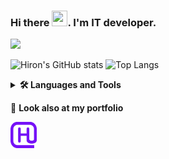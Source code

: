<h3>Hi there <img src="https://media.giphy.com/media/hvRJCLFzcasrR4ia7z/giphy.gif" width="25px" height="25px">. I'm IT developer.</h3>
<img src="https://capsule-render.vercel.app/api?type=rect&amp;color=gradient&amp;height=1">

![Hiron's GitHub stats](https://github-readme-stats.vercel.app/api?username=HironTez&show_icons=true&theme=github_dark&bg_color=00000000)
![Top Langs](https://github-readme-stats.vercel.app/api/top-langs/?username=HironTez&layout=compact&hide=QML,Tcl,Asp.NET,PLSQL,Roff,DTrace,XSLT,VBScript&theme=github_dark&bg_color=00000000&langs_count=10)

<details>
    <summary><b><g-emoji class="g-emoji" alias="hammer_and_wrench" fallback-src="https://github.githubassets.com/images/icons/emoji/unicode/1f6e0.png">🛠️</g-emoji>&nbsp;Languages and Tools</b></summary>
    <img src="https://cdn.svgporn.com/logos/typescript-icon.svg" alt="TypeScript" width="42"/>
    <img src="https://cdn.svgporn.com/logos/javascript.svg" alt="JavaScript" width="42"/>
    <img src="https://cdn.svgporn.com/logos/python.svg" alt="Python" width="42"/>
    <img src="https://static.cdnlogo.com/logos/c/27/c.svg" alt="C#" width="42">
    <img src="https://cdn.svgporn.com/logos/java.svg" alt="Java" width="42">
    <img src="https://cdn.svgporn.com/logos/c-plusplus.svg" alt="Java" width="42">
    <img src="https://cdn.svgporn.com/logos/react.svg" alt="React" width="42"/>
    <img src="https://cdn.svgporn.com/logos/redux.svg" alt="Redux" width="42"/>
    <!-- <img src="https://cdn.svgporn.com/logos/nextjs-icon.svg" alt="NextJs" width="42"/> -->
    <img src="https://cdn.svgporn.com/logos/nodejs-icon.svg" alt="NodeJs" width="42">
    <img src="https://cdn.svgporn.com/logos/nestjs.svg" alt="NestJs" width="42">
    <img src="https://www.vectorlogo.zone/logos/expressjs/expressjs-icon.svg" alt="Express" width="42">
    <img src="https://icons-for-free.com/iconfiles/png/512/fastify-1324440156661837332.png" alt="Fastify" width="42">
    <img src="https://www.vectorlogo.zone/logos/jquery/jquery-vertical.svg" alt="JQuery" width="42">
    <img src="https://raw.githubusercontent.com/nrwl/nx/master/nx-logo.png" alt="NX" width="42">
    <img src="./images/typeorm.svg" alt="TypeORM" width="42">
    <img src="https://cdn.svgporn.com/logos/postgresql.svg" alt="PostgreSQL" width="42">
    <img src="https://www.vectorlogo.zone/logos/sqlite/sqlite-icon.svg" alt="SQLite" width="42">
    <img src="https://www.vectorlogo.zone/logos/heroku/heroku-icon.svg" alt="heroku" width="42">
    <!-- <img src="https://cdn.svgporn.com/logos/docker-icon.svg" alt="Docker" width="42"/> -->
    <img src="https://cdn.svgporn.com/logos/flask.svg" alt="Flask" width="42">
    <img src="./images/aiogram.png" alt="Aiogram" width="42">
    <img src="https://upload.wikimedia.org/wikipedia/commons/e/e6/Python_and_Qt.svg" alt="PyQt5" width="42">
    <img src="https://cdn.svgporn.com/logos/html-5.svg" alt="HTML" width="42">
    <img src="https://cdn.svgporn.com/logos/css-3.svg" alt="CSS" width="42">
    <img src="https://upload.wikimedia.org/wikipedia/commons/9/96/Sass_Logo_Color.svg" alt="SASS" width="42">
    <img src="https://cdn.svgporn.com/logos/unity.svg" alt="Unity" width="42">
    <img src="https://upload.wikimedia.org/wikipedia/commons/thumb/0/0c/Blender_logo_no_text.svg/768px-Blender_logo_no_text.svg.png?20210507122249" alt="Blender" width="42">
    <img src="https://upload.wikimedia.org/wikipedia/commons/a/af/Adobe_Photoshop_CC_icon.svg"
        alt="Photoshop" width="42">
    <img src="https://upload.wikimedia.org/wikipedia/commons/c/cb/Adobe_After_Effects_CC_icon.svg"
        alt="After-Effects" width="42">
    <img src="https://upload.wikimedia.org/wikipedia/commons/b/b6/Adobe_Photoshop_Lightroom_CC_logo.svg"
        alt="Lightroom" width="42">
</details>

<p dir="auto"><g-emoji class="g-emoji" alias="link" fallback-src="https://github.githubassets.com/images/icons/emoji/unicode/1f517.png">🔗</g-emoji>&nbsp;<strong>Look also at my portfolio</strong></p>
<p align="left" dir="auto">
    <a target="_blank" href="https://hirontez.github.io/portfolio">
        <img align="left" alt="Portfolio" width="42px" height="42" src="./images/logo.png" />
    </a>
</p>
